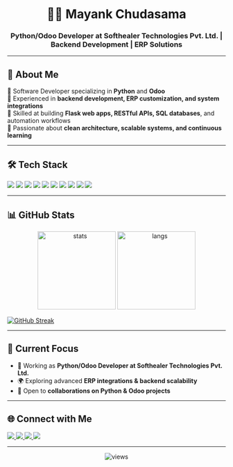 <h1 align="center">👨‍💻 Mayank Chudasama</h1>  
<h3 align="center">Python/Odoo Developer at Softhealer Technologies Pvt. Ltd. | Backend Development | ERP Solutions</h3>  

---

## 🚀 About Me  
🔹 Software Developer specializing in **Python** and **Odoo**  
🔹 Experienced in **backend development, ERP customization, and system integrations**  
🔹 Skilled at building **Flask web apps, RESTful APIs, SQL databases**, and automation workflows  
🔹 Passionate about **clean architecture, scalable systems, and continuous learning**  

---

## 🛠️ Tech Stack  

<p align="left">  
  <img src="https://img.shields.io/badge/Python-3776AB?style=for-the-badge&logo=python&logoColor=white"/>  
  <img src="https://img.shields.io/badge/Odoo-714B67?style=for-the-badge&logo=odoo&logoColor=white"/>  
  <img src="https://img.shields.io/badge/Flask-000000?style=for-the-badge&logo=flask&logoColor=white"/>  
  <img src="https://img.shields.io/badge/PostgreSQL-336791?style=for-the-badge&logo=postgresql&logoColor=white"/>  
  <img src="https://img.shields.io/badge/MySQL-4479A1?style=for-the-badge&logo=mysql&logoColor=white"/>  
  <img src="https://img.shields.io/badge/RESTful%20API-FF6F00?style=for-the-badge&logo=fastapi&logoColor=white"/>  
  <img src="https://img.shields.io/badge/HTML5-E34F26?style=for-the-badge&logo=html5&logoColor=white"/>  
 <img src="https://img.shields.io/badge/CSS3-1572B6?style=for-the-badge&logo=css3&logoColor=white"/>  
  <img src="https://img.shields.io/badge/Bootstrap-563D7C?style=for-the-badge&logo=bootstrap&logoColor=white"/>  
  <img src="https://img.shields.io/badge/Git-F05032?style=for-the-badge&logo=git&logoColor=white"/>  
</p>  


---

## 📊 GitHub Stats  

<p align="center">  
  <img src="https://github-readme-stats.vercel.app/api?username=CyberBoy-Mayank&show_icons=true&theme=tokyonight" alt="stats" height="180"/>  
  <img src="https://github-readme-stats.vercel.app/api/top-langs/?username=CyberBoy-Mayank&layout=compact&theme=tokyonight" alt="langs" height="180"/>  
</p>  

  [![GitHub Streak](https://streak-stats.demolab.com?user=CyberBoy-Mayank)](https://git.io/streak-stats)  

---

## 🌱 Current Focus  
- 🔭 Working as **Python/Odoo Developer at Softhealer Technologies Pvt. Ltd.**  
- 🌍 Exploring advanced **ERP integrations & backend scalability**  
- 🤝 Open to **collaborations on Python & Odoo projects**  

---

## 🌐 Connect with Me  

<p align="left">  
  <a href="https://www.linkedin.com/in/mayank-chudasama-127b53318" target="_blank">  
    <img src="https://img.shields.io/badge/LinkedIn-0A66C2?style=for-the-badge&logo=linkedin&logoColor=white"/>  
  </a>  
  <a href="https://x.com/CyberBoy_Mayank" target="_blank">  
    <img src="https://img.shields.io/badge/Twitter-1DA1F2?style=for-the-badge&logo=twitter&logoColor=white"/>  
  </a>  
  <a href="https://www.instagram.com/cyberboy_mayank/" target="_blank">  
    <img src="https://img.shields.io/badge/Instagram-E4405F?style=for-the-badge&logo=instagram&logoColor=white"/>  
  </a>  
  <a href="mailto:mayank.chudasama010@gmail.com" target="_blank">  
    <img src="https://img.shields.io/badge/Email-D14836?style=for-the-badge&logo=gmail&logoColor=white"/>  
  </a>  
</p>  

---

<p align="center">  
  <img src="https://komarev.com/ghpvc/?username=CyberBoy-Mayank&style=for-the-badge&color=blue" alt="views"/>  
</p>  

